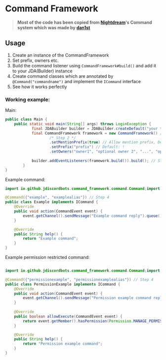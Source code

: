 # Command Framework
> **Most of the code has been copied from [Nightdream](https://github.com/JDiscordBots/Nightdream)'s Command system which was made by [dan1st](https://github.com/danthe1st)**

## Usage

1. Create an instance of the CommandFramework
2. Set prefix, owners etc.
3. Build the command listener using `CommandFramework#build()` and add it to your JDA(Builder) instance
4. Create command classes which are annotated by `@Command("commandname")` and implement the `ICommand` interface
5. See how it works perfectly

### Working example:

Main:
```java
public class Main {
    public static void main(String[] args) throws LoginException {
    		final JDABuilder builder = JDABuilder.createDefault("your token");
    		final CommandFramework framework = new CommandFramework() // Step 1
                    /* Step 2 */
    				.setMentionPrefix(true) // Allow mention prefix, Default: true
    				.setPrefix("prefix") // Default: !
    				.setOwners("owner1", "optional owner 2", "...", "optional owner n"); // Set owners for permissions system, Default: {}
    
    		builder.addEventListeners(framework.build()).build(); // Step 3
    	}
}
```

Example command:
```java
import io.github.jdiscordbots.command_framework.command.Command;import io.github.jdiscordbots.command_framework.command.CommandEvent;import io.github.jdiscordbots.command_framework.command.ICommand;

@Command({"example", "examplealias"}) // Step 4
public class Example implements ICommand {
    @Override
    public void action(CommandEvent event) {
        event.getChannel().sendMessage("Example command reply").queue();
    }

    @Override
    public String help() {
        return "Example command";
    }
}
```

Example permission restricted command:
```java

import io.github.jdiscordbots.command_framework.command.Command;import io.github.jdiscordbots.command_framework.command.CommandEvent;import io.github.jdiscordbots.command_framework.command.ICommand;import net.dv8tion.jda.api.Permission;

@Command({"permissionexample", "permissionexamplealias"}) // Step 4
public class PermissionExample implements ICommand {
    @Override
    public void action(CommandEvent event) {
        event.getChannel().sendMessage("Permission example command reply").queue();
    }
    
    @Override
    public boolean allowExecute(CommandEvent event) {
        return event.getMember().hasPermission(Permission.MANAGE_PERMISSIONS); // Allow use of command only to members with manage permissions permission
    }

    @Override
    public String help() {
        return "Permission example command";
    }
}
```